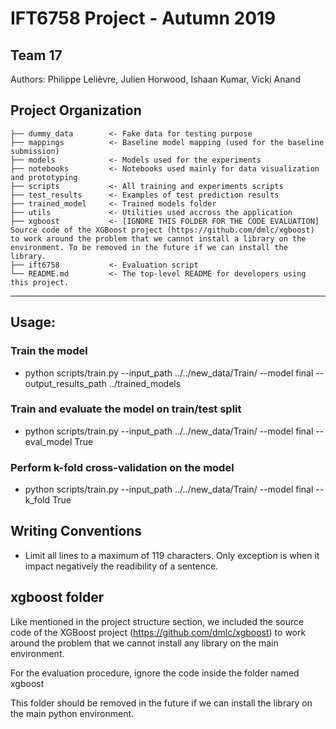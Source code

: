 # IFT6758 Project - Autumn 2019
## Team 17

Authors:
Philippe Lelièvre,
Julien Horwood,
Ishaan Kumar,
Vicki Anand

Project Organization
------------
    ├── dummy_data        <- Fake data for testing purpose
    ├── mappings          <- Baseline model mapping (used for the baseline submission)
    ├── models            <- Models used for the experiments
    ├── notebooks         <- Notebooks used mainly for data visualization and prototyping
    ├── scripts           <- All training and experiments scripts
    ├── test_results      <- Examples of test prediction results
    ├── trained_model     <- Trained models folder
    ├── utils             <- Utilities used accross the application
    ├── xgboost           <- [IGNORE THIS FOLDER FOR THE CODE EVALUATION] Source code of the XGBoost project (https://github.com/dmlc/xgboost) to work around the problem that we cannot install a library on the environment. To be removed in the future if we can install the library.
    ├── ift6758           <- Evaluation script
    └── README.md         <- The top-level README for developers using this project.
--------

## Usage:

### Train the model
- python scripts/train.py --input_path ../../new_data/Train/ --model final --output_results_path ../trained_models

### Train and evaluate the model on train/test split
- python scripts/train.py --input_path ../../new_data/Train/ --model final --eval_model True

### Perform k-fold cross-validation on the model 
- python scripts/train.py --input_path ../../new_data/Train/ --model final --k_fold True

## Writing Conventions
* Limit all lines to a maximum of 119 characters. Only exception is when it impact negatively the readibility of a sentence.

## xgboost folder
Like mentioned in the project structure section, we included the source code of the XGBoost project (https://github.com/dmlc/xgboost) to work around the problem that we cannot install any library on the main environment.

For the evaluation procedure, ignore the code inside the folder named xgboost

This folder should be removed in the future if we can install the library on the main python environment.
